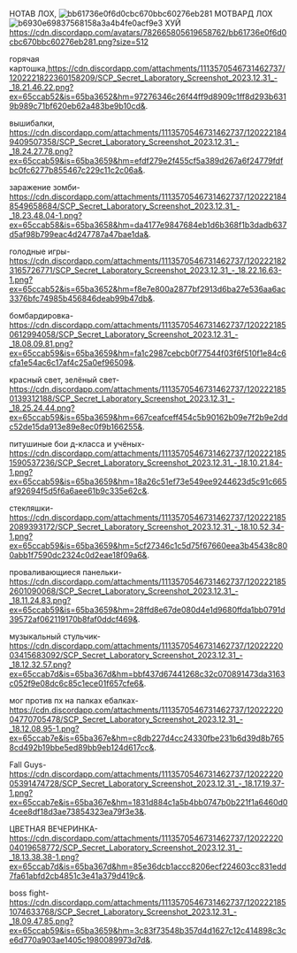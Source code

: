 НОТАВ ЛОХ, ![bb61736e0f6d0cbc670bbc60276eb281](https://github.com/Tert122/-/assets/158254093/d210cc16-4456-46ac-b778-0a74edebae69)
МОТВАРД ЛОХ ![b6930e69837568158a3a4b4fe0acf9e3](https://github.com/Tert122/-/assets/158254093/0644a562-fc17-4311-a3a4-53032ead2dee)
        ХУЙ https://cdn.discordapp.com/avatars/782665805619658762/bb61736e0f6d0cbc670bbc60276eb281.png?size=512

горячая картошка,https://cdn.discordapp.com/attachments/1113570546731462737/1202221822360158209/SCP_Secret_Laboratory_Screenshot_2023.12.31_-_18.21.46.22.png?ex=65ccab52&is=65ba3652&hm=97276346c26f44ff9d8909c1ff8d293b6319b989c71bf620eb62a483be9b10cd&. 

вышибалки, https://cdn.discordapp.com/attachments/1113570546731462737/1202221849409507358/SCP_Secret_Laboratory_Screenshot_2023.12.31_-_18.24.27.78.png?ex=65ccab59&is=65ba3659&hm=efdf279e2f455cf5a389d267a6f24779fdfbc0fc6277b855467c229c11c2c06a&.

заражение зомби-https://cdn.discordapp.com/attachments/1113570546731462737/1202221848549658684/SCP_Secret_Laboratory_Screenshot_2023.12.31_-_18.23.48.04-1.png?ex=65ccab58&is=65ba3658&hm=da4177e9847684eb1d6b368f1b3dadb637d5af98b799eac4d247787a47bae1da&. 

голодные игры-https://cdn.discordapp.com/attachments/1113570546731462737/1202221823165726771/SCP_Secret_Laboratory_Screenshot_2023.12.31_-_18.22.16.63-1.png?ex=65ccab52&is=65ba3652&hm=f8e7e800a2877bf2913d6ba27e536aa6ac3376bfc74985b456846deab99b47db&.

бомбардировка-https://cdn.discordapp.com/attachments/1113570546731462737/1202221850612994058/SCP_Secret_Laboratory_Screenshot_2023.12.31_-_18.08.09.81.png?ex=65ccab59&is=65ba3659&hm=fa1c2987cebcb0f77544f03f6f510f1e84c6cfa1e54ac6c17af4c25a0ef96509&.

красный свет, зелёный свет-https://cdn.discordapp.com/attachments/1113570546731462737/1202221850139312188/SCP_Secret_Laboratory_Screenshot_2023.12.31_-_18.25.24.44.png?ex=65ccab59&is=65ba3659&hm=667ceafceff454c5b90162b09e7f2b9e2ddc52de15da913e89e8ec0f9b166255&.

 питушиные бои д-класса и учёных-https://cdn.discordapp.com/attachments/1113570546731462737/1202221851590537236/SCP_Secret_Laboratory_Screenshot_2023.12.31_-_18.10.21.84-1.png?ex=65ccab59&is=65ba3659&hm=18a26c51ef73e549ee9244623d5c91c665af92694f5d5f6a6aee61b9c335e62c&.
 
стекляшки-https://cdn.discordapp.com/attachments/1113570546731462737/1202221852089393172/SCP_Secret_Laboratory_Screenshot_2023.12.31_-_18.10.52.34-1.png?ex=65ccab59&is=65ba3659&hm=5cf27346c1c5d75f67660eea3b45438c800abb1f7590dc2324c0d2eae18f09a6&.

проваливающиеся панельки-https://cdn.discordapp.com/attachments/1113570546731462737/1202221852601090068/SCP_Secret_Laboratory_Screenshot_2023.12.31_-_18.11.24.83.png?ex=65ccab59&is=65ba3659&hm=28ffd8e67de080d4e1d9680ffda1bb0791d39572af062119170b8faf0ddcf469&.

 музыкальный стульчик-https://cdn.discordapp.com/attachments/1113570546731462737/1202222003415683092/SCP_Secret_Laboratory_Screenshot_2023.12.31_-_18.12.32.57.png?ex=65ccab7d&is=65ba367d&hm=bbf437d67441268c32c070891473da3163c052f9e08dc6c85c1ece01f657cfe6&.
 
мог против пх на палках ебалках-https://cdn.discordapp.com/attachments/1113570546731462737/1202222004770705478/SCP_Secret_Laboratory_Screenshot_2023.12.31_-_18.12.08.95-1.png?ex=65ccab7e&is=65ba367e&hm=c8db227d4cc24330fbe231b6d39d8b7658cd492b19bbe5ed89bb9eb124d617cc&.

Fall Guys-https://cdn.discordapp.com/attachments/1113570546731462737/1202222005391474728/SCP_Secret_Laboratory_Screenshot_2023.12.31_-_18.17.19.37-1.png?ex=65ccab7e&is=65ba367e&hm=1831d884c1a5b4bb0747b0b221f1a6460d04cee8df18d3ae73854323ea79f3e3&.

ЦВЕТНАЯ ВЕЧЕРИНКА-https://cdn.discordapp.com/attachments/1113570546731462737/1202222004019658772/SCP_Secret_Laboratory_Screenshot_2023.12.31_-_18.13.38.38-1.png?ex=65ccab7d&is=65ba367d&hm=85e36dcb1accc8206ecf224603cc831edd7fa61abfd2cb4851c3e41a379d419c&.

boss fight-https://cdn.discordapp.com/attachments/1113570546731462737/1202221851074633768/SCP_Secret_Laboratory_Screenshot_2023.12.31_-_18.09.47.85.png?ex=65ccab59&is=65ba3659&hm=3c83f73548b357d4d1627c12c414898c3ce6d770a903ae1405c1980089973d7d&.
